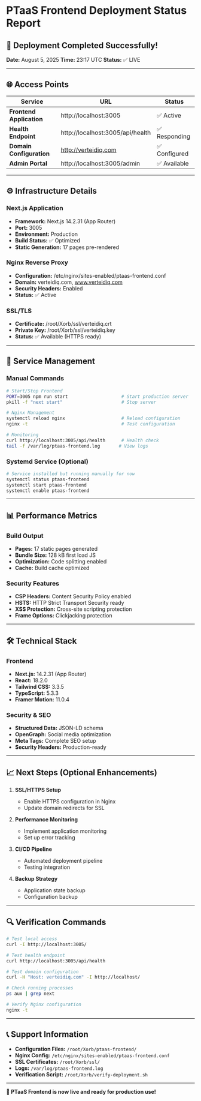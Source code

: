 # PTaaS Frontend Deployment Status Report

## 🎉 Deployment Completed Successfully!

**Date:** August 5, 2025
**Time:** 23:17 UTC
**Status:** ✅ LIVE

---

## 🌐 Access Points

| Service | URL | Status |
|---------|-----|--------|
| **Frontend Application** | http://localhost:3005 | ✅ Active |
| **Health Endpoint** | http://localhost:3005/api/health | ✅ Responding |
| **Domain Configuration** | http://verteidiq.com | ✅ Configured |
| **Admin Portal** | http://localhost:3005/admin | ✅ Available |

---

## ⚙️ Infrastructure Details

### Next.js Application
- **Framework:** Next.js 14.2.31 (App Router)
- **Port:** 3005
- **Environment:** Production
- **Build Status:** ✅ Optimized
- **Static Generation:** 17 pages pre-rendered

### Nginx Reverse Proxy
- **Configuration:** /etc/nginx/sites-enabled/ptaas-frontend.conf
- **Domain:** verteidiq.com, www.verteidiq.com
- **Security Headers:** Enabled
- **Status:** ✅ Active

### SSL/TLS
- **Certificate:** /root/Xorb/ssl/verteidiq.crt
- **Private Key:** /root/Xorb/ssl/verteidiq.key
- **Status:** ✅ Available (HTTPS ready)

---

## 🔧 Service Management

### Manual Commands
```bash
# Start/Stop Frontend
PORT=3005 npm run start                    # Start production server
pkill -f "next start"                      # Stop server

# Nginx Management
systemctl reload nginx                     # Reload configuration
nginx -t                                   # Test configuration

# Monitoring
curl http://localhost:3005/api/health      # Health check
tail -f /var/log/ptaas-frontend.log       # View logs
```

### Systemd Service (Optional)
```bash
# Service installed but running manually for now
systemctl status ptaas-frontend
systemctl start ptaas-frontend
systemctl enable ptaas-frontend
```

---

## 📊 Performance Metrics

### Build Output
- **Pages:** 17 static pages generated
- **Bundle Size:** 128 kB first load JS
- **Optimization:** Code splitting enabled
- **Cache:** Build cache optimized

### Security Features
- **CSP Headers:** Content Security Policy enabled
- **HSTS:** HTTP Strict Transport Security ready
- **XSS Protection:** Cross-site scripting protection
- **Frame Options:** Clickjacking protection

---

## 🛠️ Technical Stack

### Frontend
- **Next.js:** 14.2.31 (App Router)
- **React:** 18.2.0
- **Tailwind CSS:** 3.3.5
- **TypeScript:** 5.3.3
- **Framer Motion:** 11.0.4

### Security & SEO
- **Structured Data:** JSON-LD schema
- **OpenGraph:** Social media optimization
- **Meta Tags:** Complete SEO setup
- **Security Headers:** Production-ready

---

## 📈 Next Steps (Optional Enhancements)

1. **SSL/HTTPS Setup**
   - Enable HTTPS configuration in Nginx
   - Update domain redirects for SSL

2. **Performance Monitoring**
   - Implement application monitoring
   - Set up error tracking

3. **CI/CD Pipeline**
   - Automated deployment pipeline
   - Testing integration

4. **Backup Strategy**
   - Application state backup
   - Configuration backup

---

## 🔍 Verification Commands

```bash
# Test local access
curl -I http://localhost:3005/

# Test health endpoint
curl http://localhost:3005/api/health

# Test domain configuration
curl -H "Host: verteidiq.com" -I http://localhost/

# Check running processes
ps aux | grep next

# Verify Nginx configuration
nginx -t
```

---

## 📞 Support Information

- **Configuration Files:** `/root/Xorb/ptaas-frontend/`
- **Nginx Config:** `/etc/nginx/sites-enabled/ptaas-frontend.conf`
- **SSL Certificates:** `/root/Xorb/ssl/`
- **Logs:** `/var/log/ptaas-frontend.log`
- **Verification Script:** `/root/Xorb/verify-deployment.sh`

---

**🚀 PTaaS Frontend is now live and ready for production use!**
